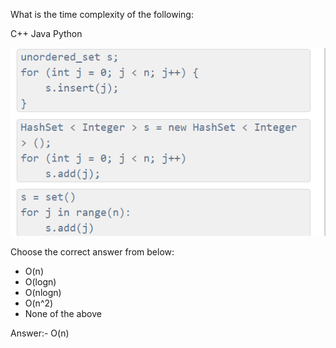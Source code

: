 What is the time complexity of the following:

C++
Java
Python

![alt text](image.png)

Choose the correct answer from below:
* O(n)
* O(logn)
* O(nlogn)
* O(n^2)
* None of the above

Answer:- O(n)